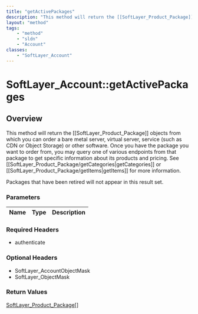```yaml
---
title: "getActivePackages"
description: "This method will return the [[SoftLayer_Product_Package]] objects from which you can order a bare metal server, virtual... "
layout: "method"
tags:
    - "method"
    - "sldn"
    - "Account"
classes:
    - "SoftLayer_Account"
---
```

# SoftLayer_Account::getActivePackages
## Overview 
This method will return the [[SoftLayer_Product_Package]] objects from which you can order a bare metal server, virtual server, service (such as CDN or Object Storage) or other software. Once you have the package you want to order from, you may query one of various endpoints from that package to get specific information about its products and pricing. See [[SoftLayer_Product_Package/getCategories|getCategories]] or [[SoftLayer_Product_Package/getItems|getItems]] for more information. 

Packages that have been retired will not appear in this result set. 

### Parameters 
|Name | Type | Description |
| --- | --- | --- |


### Required Headers
* authenticate

### Optional Headers
* SoftLayer_AccountObjectMask
* SoftLayer_ObjectMask

### Return Values
<a href='/reference/datatypes/SoftLayer_Product_Package'>SoftLayer_Product_Package[] </a>
